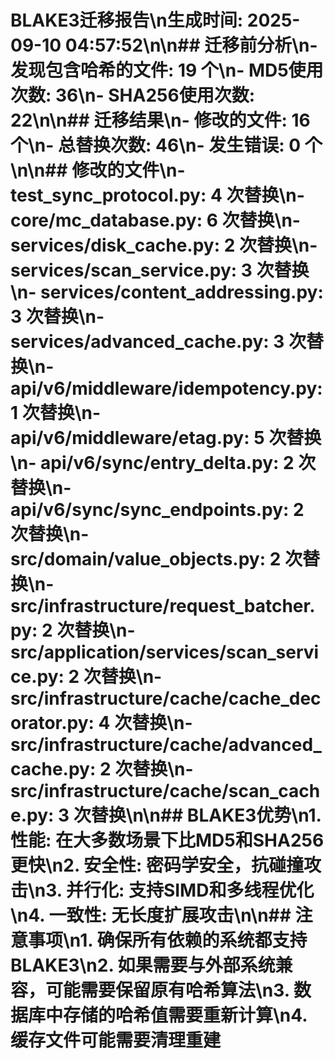 # BLAKE3迁移报告\n生成时间: 2025-09-10 04:57:52\n\n## 迁移前分析\n- 发现包含哈希的文件: 19 个\n- MD5使用次数: 36\n- SHA256使用次数: 22\n\n## 迁移结果\n- 修改的文件: 16 个\n- 总替换次数: 46\n- 发生错误: 0 个\n\n## 修改的文件\n- test_sync_protocol.py: 4 次替换\n- core/mc_database.py: 6 次替换\n- services/disk_cache.py: 2 次替换\n- services/scan_service.py: 3 次替换\n- services/content_addressing.py: 3 次替换\n- services/advanced_cache.py: 3 次替换\n- api/v6/middleware/idempotency.py: 1 次替换\n- api/v6/middleware/etag.py: 5 次替换\n- api/v6/sync/entry_delta.py: 2 次替换\n- api/v6/sync/sync_endpoints.py: 2 次替换\n- src/domain/value_objects.py: 2 次替换\n- src/infrastructure/request_batcher.py: 2 次替换\n- src/application/services/scan_service.py: 2 次替换\n- src/infrastructure/cache/cache_decorator.py: 4 次替换\n- src/infrastructure/cache/advanced_cache.py: 2 次替换\n- src/infrastructure/cache/scan_cache.py: 3 次替换\n\n## BLAKE3优势\n1. **性能**: 在大多数场景下比MD5和SHA256更快\n2. **安全性**: 密码学安全，抗碰撞攻击\n3. **并行化**: 支持SIMD和多线程优化\n4. **一致性**: 无长度扩展攻击\n\n## 注意事项\n1. 确保所有依赖的系统都支持BLAKE3\n2. 如果需要与外部系统兼容，可能需要保留原有哈希算法\n3. 数据库中存储的哈希值需要重新计算\n4. 缓存文件可能需要清理重建
